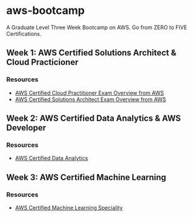 # aws-bootcamp
A Graduate Level Three Week Bootcamp on AWS. Go from ZERO to FIVE Certifications.

## Week 1:  AWS Certified Solutions Architect & Cloud Practicioner


### Resources

* [AWS Certified Cloud Practitioner Exam Overview from AWS](https://aws.amazon.com/certification/certified-cloud-practitioner/)
* [AWS Certified Solutions Architect Exam Overview from AWS](https://aws.amazon.com/certification/certified-solutions-architect-associate/)

## Week 2:  AWS Certified Data Analytics & AWS Developer


### Resources

* [AWS Certified Data Analytics](https://aws.amazon.com/certification/certified-data-analytics-specialty/)

## Week 3:  AWS Certified Machine Learning


### Resources

* [AWS Certified Machine Learning Speciality](https://aws.amazon.com/certification/certified-machine-learning-specialty/)
